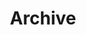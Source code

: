 ---
title: Archive
excerpt: ''
deprecated: false
hidden: true
metadata:
  title: ''
  description: ''
  robots: index
next:
  description: ''
---